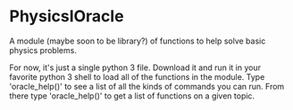 # PhysicsIOracle
A module (maybe soon to be library?) of functions to help solve basic physics problems.

For now, it's just a single python 3 file.
Download it and run it in your favorite python 3 shell to load all of the functions in the module.
Type 'oracle_help()' to see a list of all the kinds of commands you can run. From there type 'oracle_help(<category>)' to get a list of functions on a given topic. 
